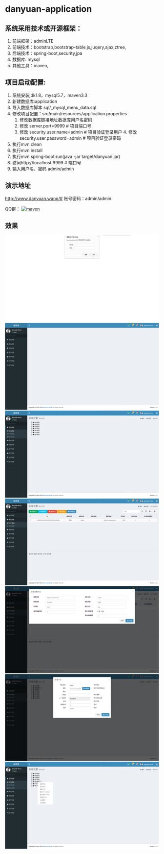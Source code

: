 # danyuan-application

## 系统采用技术或开源框架：

1. 前端框架：adminLTE
2. 前端技术：bootstrap,bootstrap-table,js,juqery,ajax,ztree,
3. 后端技术：spring-boot,security,jpa
4. 数据库: mysql
5. 其他工具：maven,

## 项目启动配置:

1. 系统安装jdk1.8，mysql5.7，maven3.3
2. 新建数据库:application
3. 导入数据库脚本 sql/_mysql_menu_data.sql
4. 修改项目配置：src/main/resources/application.properties
	1. 修改数据库链接地址数据库用户名密码 
	2. 修改 server.port=9999 # 项目端口号
	3. 修改 security.user.name=admin # 项目验证登录用户	       4. 修改 security.user.password=admin # 项目验证登录密码
5. 执行mvn clean
6. 执行mvn install
7. 执行mvn spring-boot:run(java -jar target/danyuan.jar)
8. 访问http://localhost:9999 # 端口号
9. 输入用户名、密码 admin/admin

## 演示地址
http://www.danyuan.wang/#
账号密码：admin/admin

QQ群： <a target="_blank" href="//shang.qq.com/wpa/qunwpa?idkey=ef11d05488cd61e05426a370ee142e9e187fcceaef72a2f83155852e5359d13a"><img border="0" src="//pub.idqqimg.com/wpa/images/group.png" alt="maven" title="maven"></a>

## 效果
![登录验证](screen/7.png)
![首页](screen/6.png)
![ztree](screen/5.png)
![种子管理](screen/4.png)
![弹窗1](screen/3.png)
![弹窗1](screen/2.png)
![右键](screen/1.png)

